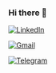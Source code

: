 ### Hi there 👋

[![LinkedIn](https://img.shields.io/badge/linkedin-%230077B5.svg?style=for-the-badge&logo=linkedin&logoColor=white)](https://www.linkedin.com/in/ivan-sedykh/)

[![Gmail](https://img.shields.io/badge/Gmail-D14836?style=for-the-badge&logo=gmail&logoColor=white)](mailto:sed.ivan.dm@gmail.com)

[![Telegram](https://img.shields.io/badge/Telegram-2CA5E0?style=for-the-badge&logo=telegram&logoColor=white)](https://t.me/idsedykh)


